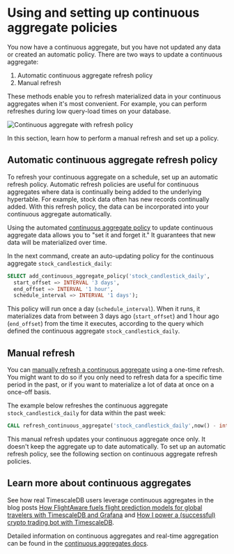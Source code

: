 # Using and setting up continuous aggregate policies

You now have a continuous aggregate, but you have not updated any data or created an automatic 
policy. There are two ways to update a continuous aggregate: 
1. Automatic continuous aggregate refresh policy
2. Manual refresh

These methods enable you to refresh materialized data in your
continuous aggregates when it's most convenient. For example, you can perform refreshes
during low query-load times on your database.

  <img class="main-content__illustration" src="https://s3.amazonaws.com/assets.timescale.com/docs/images/getting-started/continuous-aggregate-policy.jpg" alt="Continuous aggregate with refresh policy"/>

In this section, learn how to perform a manual refresh and set up a policy.

## Automatic continuous aggregate refresh policy

To refresh your continuous aggregate on a schedule, set up an automatic refresh policy. Automatic 
refresh policies are useful for continuous aggregates where data is continually being added to 
the underlying hypertable. For example, stock data often has new records continually added. 
With this refresh policy, the data can be incorporated into your continuous aggregate automatically. 


Using the automated [continuous aggregate policy][auto-refresh] to update continuous 
aggregate data allows you to "set it and forget it." It guarantees that new data will be 
materialized over time.

In the next command, create an auto-updating policy for the continuous aggregate `stock_candlestick_daily`:

```sql
SELECT add_continuous_aggregate_policy('stock_candlestick_daily',
  start_offset => INTERVAL '3 days',
  end_offset => INTERVAL '1 hour',
  schedule_interval => INTERVAL '1 days');
```

This policy will run once a day (`schedule_interval`). When it runs, it
materializes data from between 3 days ago (`start_offset`) and 1 hour ago (`end_offset`)
from the time it executes, according to the query which defined the continuous
aggregate `stock_candlestick_daily`.


## Manual refresh

You can [manually refresh a continuous aggregate][manual-refresh] using a one-time refresh.
You might want to do so if you only need to refresh data for a specific time
period in the past, or if you want to materialize a lot of data at once on a once-off basis.

The example below refreshes the continuous aggregate `stock_candlestick_daily` 
for data within the past week:

```sql
CALL refresh_continuous_aggregate('stock_candlestick_daily',now() - interval '1 week', now());
```
This manual refresh updates your continuous aggregate once only. It doesn't keep the aggregate
up to date automatically. To set up an automatic refresh policy, see the following section on continuous
aggregate refresh policies.


## Learn more about continuous aggregates

See how real TimescaleDB users leverage continuous aggregates in the blog posts
[How FlightAware fuels flight prediction models for global travelers with
TimescaleDB and Grafana][flightaware] and [How I power a (successful) crypto
trading bot with TimescaleDB][crypto-bot].

Detailed information on continuous aggregates and real-time aggregation can be
found in the [continuous aggregates docs][continuous-aggregates].

[flightaware]: https://blog.timescale.com/blog/how-flightaware-fuels-flight-prediction-models-with-timescaledb-and-grafana/
[crypto-bot]: https://blog.timescale.com/blog/how-i-power-a-successful-crypto-trading-bot-with-timescaledb/
[continuous-aggregates]: /how-to-guides/continuous-aggregates

[manual-refresh]: /api/:currentVersion:/continuous-aggregates/refresh_continuous_aggregate/
[auto-refresh]: /api/:currentVersion:/continuous-aggregates/add_continuous_aggregate_policy/